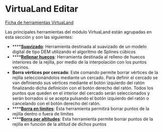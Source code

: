 # VirtuaLand Editar

[Ficha de herramientas VirtuaLand](./)

Las principales herramientas del módulo VirtuaLand están agrupadas en esta sección y son las siguientes:

* \*\*\*\*[**Suavizado**](../../untitled-289/suavizado.md): Herramienta destinada al suavizado de un modelo digital de tipo DEM utilizando el algoritmo de Splines cúbicos
* \*\*\*\*[**Rellenar huecos**](../../untitled-289/rellenar-huecos.md): Herramienta destinada al relleno de huecos interiores de la rejilla, por medio de la interpolación con los puntos vecinos.
* **Borra vértices por cercado**: Este comando permite borrar vértices de la rejilla seleccionándolos mediante un cercado. Para definir el cercado se van definiendo sus vértices mediante el botón izquierdo del ratón finalizando dicha definición con el botón derecho del ratón. Todos los puntos que queden en el interior del cercado serán seleccionados y serán borrados si se acepta pulsando el botón izquierdo del ratón o cancelando con el botón derecho del ratón.
* \*\*\*\*[**Borra en límites**](../../untitled-289/borra-en-limites.md): Esta herramienta permitirá borrar puntos de la rejilla dentro o fuera de límites
* \*\*\*\*[**Borra por altitudes**](../../untitled-289/borra-por-altitudes.md): Esta herramienta permite borrar puntos de la rejilla en función de la altitud de dichos puntos

